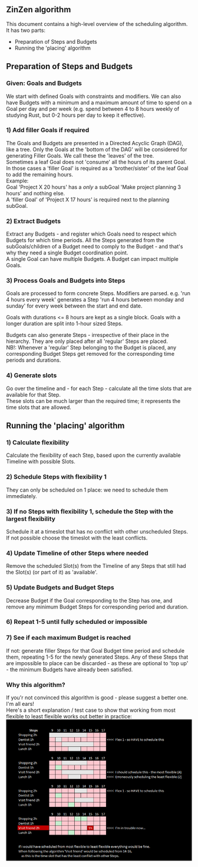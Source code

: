 ## ZinZen algorithm

This document contains a high-level overview of the scheduling algorithm.  
It has two parts:  
- Preparation of Steps and Budgets
- Running the 'placing' algorithm  


## Preparation of Steps and Budgets

### Given: Goals and Budgets
We start with defined Goals with constraints and modifiers.
We can also have Budgets with a minimum and a maximum amount of time to spend on a Goal per day and per week (e.g. spend between 4 to 8 hours weekly of studying Rust, but 0-2 hours per day to keep it effective).  

### 1) Add filler Goals if required  
The Goals and Budgets are presented in a Directed Acyclic Graph (DAG), like a tree. Only the Goals at the 'bottom of the DAG' will be considered for generating Filler Goals. We call these the 'leaves' of the tree.  
Sometimes a leaf Goal does not 'consume' all the hours of its parent Goal.  
In those cases a 'filler Goal' is required as a 'brother/sister' of the leaf Goal to add the remaining hours.  
Example:  
Goal 'Project X 20 hours' has a _only_ a subGoal 'Make project planning 3 hours' and nothing else.  
A 'filler Goal' of 'Project X 17 hours' is required next to the planning subGoal.
  
### 2) Extract Budgets
Extract any Budgets - and register which Goals need to respect which Budgets for which time periods. All the Steps generated from the subGoals/children of a Budget need to comply to the Budget - and that's why they need a single Budget coordination point.  
A single Goal can have multiple Budgets. A Budget can impact multiple Goals.   
  
### 3) Process Goals and Budgets into Steps
Goals are processed to form concrete Steps. Modifiers are parsed.
e.g. 'run 4 hours every week' generates a Step 'run 4 hours between monday and sunday' for every
week between the start and end date.

Goals with durations <= 8 hours are kept as a single block. Goals with a longer duration are split into 1-hour sized Steps.  

Budgets can also generate Steps - irrespective of their place in the hierarchy. They are only placed after all 'regular' Steps are placed.  
NB!: Whenever a 'regular' Step belonging to the Budget is placed, any corresponding Budget Steps get removed for the corresponding time periods and durations.  

### 4) Generate slots
Go over the timeline and - for each Step - calculate all the time slots that are available for that Step.  
These slots can be much larger than the required time; it represents the time slots that are allowed.

## Running the 'placing' algorithm

### 1) Calculate flexibility
Calculate the flexibility of each Step, based upon the currently available Timeline with possible Slots.

### 2) Schedule Steps with flexibility 1
They can only be scheduled on 1 place: we need to schedule them immediately.

### 3) If no Steps with flexibility 1, schedule the Step with the largest flexibility
Schedule it at a timeslot that has no conflict with other unscheduled Steps. 
If not possible choose the timeslot with the least conflicts.

### 4) Update Timeline of other Steps where needed  
Remove the scheduled Slot(s) from the Timeline of any Steps that still had the Slot(s) (or part of it) as 'available'.  


### 5) Update Budgets and Budget Steps  

Decrease Budget if the Goal corresponding to the Step has one, and remove any minimum Budget Steps for corresponding period and duration.


### 6) Repeat 1-5 until fully scheduled or impossible


### 7) See if each maximum Budget is reached
If not: generate filler Steps for that Goal Budget time period and schedule them, repeating 1-5 for the newly generated Steps. Any of these Steps that are impossible to place can be discarded - as these are optional to 'top up' - the minimum Budgets have already been satisfied.



### Why this algorithm?
If you'r not convinced this algorithm is good - please suggest a better one. I'm all ears!  
Here's a short explanation / test case to show that working from most flexible to least flexible works out better in practice:  
<img src="/documentation/functional/why-most-flex-to-least-is-better.png" alt="Why-this-is-better" width="800"/>